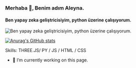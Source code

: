 ### Merhaba 👋, Benim adım Aleyna.
#### Ben yapay zeka geliştricisiyim, python üzerine çalışıyorum.
![Ben yapay zeka geliştricisiyim, python üzerine çalışıyorum.](https://cdn.discordapp.com/attachments/957265762341515264/959491673912651836/F02537B8-6647-4DC0-8B11-26CB930FD654.png)

[![Anurag's GitHub stats](https://github-readme-stats.vercel.app/api?username=aleyna-del)](https://github.com/aleyna-del/github-readme-stats)

Skills: THREE.JS/ PY / JS / HTML / CSS

- 🔭 I’m currently working on this page. 




